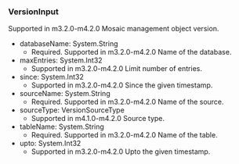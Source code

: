 ### VersionInput
Supported in m3.2.0-m4.2.0
  Mosaic management object version.

- databaseName: System.String
  - Required. Supported in m3.2.0-m4.2.0
      Name of the database.
- maxEntries: System.Int32
  - Supported in m3.2.0-m4.2.0
      Limit number of entries.
- since: System.Int32
  - Supported in m3.2.0-m4.2.0
      Since the given timestamp.
- sourceName: System.String
  - Required. Supported in m3.2.0-m4.2.0
      Name of the source.
- sourceType: VersionSourceType
  - Supported in m4.1.0-m4.2.0
      Source type.
- tableName: System.String
  - Required. Supported in m3.2.0-m4.2.0
      Name of the table.
- upto: System.Int32
  - Supported in m3.2.0-m4.2.0
      Upto the given timestamp.

